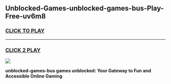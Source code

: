 
## Unblocked-Games-unblocked-games-bus-Play-Free-uv6m8
<h3>
<a href="https://premium76.site?title=unblocked-games-bus&ref=15A">CLICK TO PLAY</a></h3>
<hr>

<h3>
<a href="https://premium76.site?title=unblocked-games-bus&ref=15A">CLICK 2 PLAY</a>
  
</h3>

<a href="https://premium76.site?title=unblocked-games-bus&ref=15A"><img src="https://clearcache.store/games.png"></a>


**unblocked-games-bus games unblocked: Your Gateway to Fun and Accessible Online Gaming**
